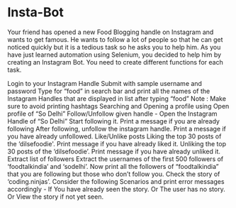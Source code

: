 # Insta-Bot
Your friend has opened a new Food Blogging handle on Instagram and wants to get famous. He wants to follow a lot of people so that he can get noticed quickly but it is a tedious task so he asks you to help him. As you have just learned automation using Selenium, you decided to help him by creating an Instagram Bot. You need to create different functions for each task.


Login to your Instagram Handle
Submit with sample username and password
Type for “food” in search bar and print all the names of the Instagram Handles that are displayed in list after typing “food”
Note : Make sure to avoid printing hashtags
Searching and Opening a profile using 
Open profile of “So Delhi” 
Follow/Unfollow given handle - 
Open the Instagram Handle of “So Delhi”
Start following it. Print a message if you are already following
After following, unfollow the instagram handle. Print a message if you have already unfollowed.
Like/Unlike posts
Liking the top 30 posts of the ‘dilsefoodie'. Print message if you have already liked it.
Unliking the top 30 posts of the ‘dilsefoodie’. Print message if you have already unliked it.
Extract list of followers
Extract the usernames of the first 500 followers of ‘foodtalkindia’ and ‘sodelhi’.
Now print all the followers of “foodtalkindia” that you are following but those who don’t follow you.
Check the story of ‘coding.ninjas’. Consider the following Scenarios and print error messages accordingly -
If You have already seen the story.
Or The user has no story.
Or View the story if not yet seen.

